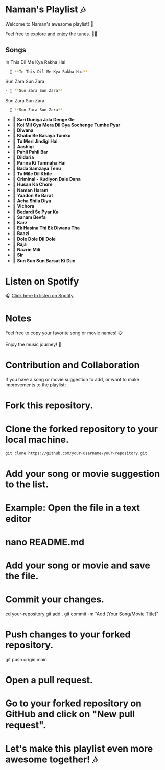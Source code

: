 # Naman's Playlist 🎶

Welcome to Naman's awesome playlist! 🎉

Feel free to explore and enjoy the tunes. 🕺💃

## Songs
In This Dil Me Kya Rakha Hai
```bash
- 🎵 **In This Dil Me Kya Rakha Hai**
```
Sun Zara Sun Zara
```bash
- 🎵 **Sun Zara Sun Zara**
```

Sun Zara Sun Zara
```bash
- 🎵 **Sun Zara Sun Zara**
```
- 🎵 **Sari Duniya Jala Denge Ge**
- 🎵 **Koi Mil Gya Mera Dil Gya Sochenge Tumhe Pyar**
- 🎥 **Diwana**
- 🎵 **Khabo Be Basaya Tumko**
- 🎵 **Tu Meri Jindigi Hai**
- 🎥 **Aashiqi**
- 🎵 **Pahli Pahli Bar**
- 🎤 **Dildaria**
- 🎵 **Panna Ki Tamnaha Hai**
- 🎵 **Bada Samzaya Tenu**
- 🎵 **Tu Mile Dil Khile**
- 🎥 **Criminal - Kudiyon Dale Dana**
- 🎥 **Husan Ka Chore**
- 🎥 **Naman Haram**
- 🎵 **Yaadon Ke Barat**
- 🎵 **Acha Shila Diya**
- 🎥 **Vichora**
- 🎵 **Bedardi Se Pyar Ka**
- 🎥 **Sanam Bevfa**
- 🎥 **Karz**
- 🎵 **Ek Hasina Thi Ek Diwana Tha**
- 🎥 **Baazi**
- 🎵 **Dole Dole Dil Dole**
- 🎥 **Raja**
- 🎵 **Nazrie Mili**
- 🎥 **Sir**
- 🎵 **Sun Sun Sun Barsat Ki Dun**

# Listen on Spotify

🎧 [Click here to listen on Spotify](https://open.spotify.com/embed/playlist/4mt5PCzlz3DzGp8UOLQVIz?utm_source=generator)

# Notes

Feel free to copy your favorite song or movie names! 📋

Enjoy the music journey! 🚀

# Contribution and Collaboration

If you have a song or movie suggestion to add, or want to make improvements to the playlist:


# Fork this repository.
# Clone the forked repository to your local machine.
```
git clone https://github.com/your-username/your-repository.git
```

# Add your song or movie suggestion to the list.
# Example: Open the file in a text editor
# nano README.md
# Add your song or movie and save the file.

# Commit your changes.
cd your-repository
git add .
git commit -m "Add [Your Song/Movie Title]"

# Push changes to your forked repository.
git push origin main

# Open a pull request.
# Go to your forked repository on GitHub and click on "New pull request".

# Let's make this playlist even more awesome together! 🎶
